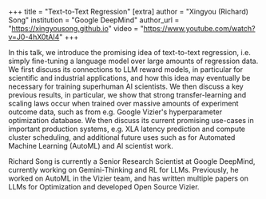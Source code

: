 +++
title = "Text-to-Text Regression"
[extra]
author = "Xingyou (Richard) Song"
institution = "Google DeepMind"
author_url = "https://xingyousong.github.io"
video = "https://www.youtube.com/watch?v=J0-4hX0tAl4"
+++

In this talk, we introduce the promising idea of text-to-text regression, i.e. simply fine-tuning a language model over large amounts of regression data. We first discuss its connections to LLM reward models, in particular for scientific and industrial applications, and how this idea may eventually be necessary for training superhuman AI scientists. We then discuss a key previous results, in particular, we show that strong transfer-learning and scaling laws occur when trained over massive amounts of experiment outcome data, such as from e.g. Google Vizier's hyperparameter optimization database. We then discuss its current promising use-cases in important production systems, e.g. XLA latency prediction and compute cluster scheduling, and additional future uses such as for Automated Machine Learning (AutoML) and AI scientist work.

Richard Song is currently a Senior Research Scientist at Google DeepMind, currently working on Gemini-Thinking and RL for LLMs. Previously, he worked on AutoML in the Vizier team, and has written multiple papers on LLMs for Optimization and developed Open Source Vizier.